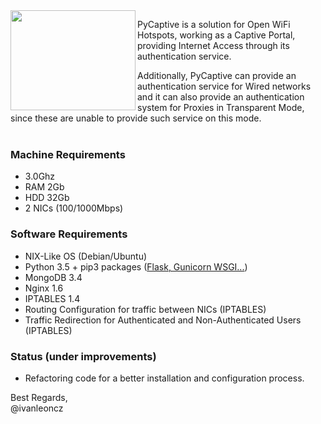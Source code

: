 
<img align="left" width="200" height="160" src="https://raw.githubusercontent.com/ivanlmj/PyCaptive/master/app/static/pycaptive_logo.png">
<p>PyCaptive is a solution for Open WiFi Hotspots, working as a Captive Portal, providing Internet Access through its authentication service.

<p>Additionally, PyCaptive can provide an authentication service for Wired networks and it can also provide an authentication system for Proxies in Transparent Mode, since these are unable to provide such service on this mode.
<br><br>

### Machine Requirements
- 3.0Ghz
- RAM 2Gb
- HDD 32Gb
- 2 NICs (100/1000Mbps)

### Software Requirements
- NIX-Like OS (Debian/Ubuntu)
- Python 3.5 + pip3 packages ([Flask, Gunicorn WSGI...](https://github.com/ivanlmj/PyCaptive/blob/master/requirements.txt))
- MongoDB 3.4
- Nginx 1.6
- IPTABLES 1.4
- Routing Configuration for traffic between NICs (IPTABLES)
- Traffic Redirection for Authenticated and Non-Authenticated Users (IPTABLES)

### Status (under improvements)
- Refactoring code for a better installation and configuration process.


Best Regards,<br>@ivanleoncz
